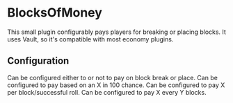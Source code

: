 BlocksOfMoney
=============

This small plugin configurably pays players for breaking or placing blocks.
It uses Vault, so it's compatible with most economy plugins.

Configuration
-------------

Can be configured either to or not to pay on block break or place. Can be
configured to pay based on an X in 100 chance. Can be configured to pay X
per block/successful roll. Can be configured to pay X every Y blocks.
